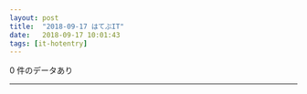 ```yaml
---
layout: post
title:  "2018-09-17 はてぶIT"
date:   2018-09-17 10:01:43
tags: [it-hotentry]
---
```

0 件のデータあり

<hr>
